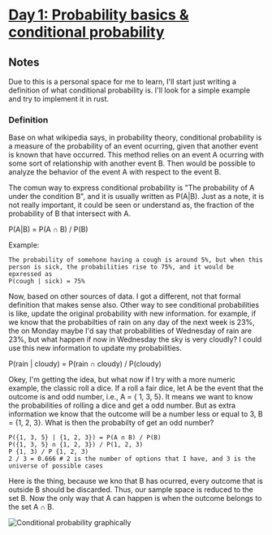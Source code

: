 # [Day 1: Probability basics & conditional probability]({"attribution":{"attributableIndex":"0-4"}})  

## Notes

Due to this is a personal space for me to learn, I'll start just writing a definition of what conditional probability is. I'll look for a simple example and try to implement it in rust.

### Definition

Base on what wikipedia says, in probability theory, conditional probability is a measure of the probability of an event ocurring, given that another event
is known that have occurred. This method relies on an event A ocurring with some sort of relationship with another event B. Then would be possible to analyze
the behavior of the event A with respect to the event B.

The comun way to express conditional probability is "The probability of A under the condition B", and it is usually written as P(A|B). Just as a note, it
is not really important, it could be seen or understand as, the fraction of the probability of B that intersect with A. 

P(A|B) = P(A ∩ B) / P(B)

Example:

```
The probability of somehone having a cough is around 5%, but when this person is sick, the probabilities rise to 75%, and it would be epxressed as
P(cough | sick) = 75%
```
Now, based on other sources of data. I got a different, not that formal definition that makes sense also. Other way to see conditional probabilities
is like, update the original probability with new information. for example, if we know that the probabilties of rain on any day of the next week is 23%,
the on Monday maybe I'd say that probabilities of Wednesday of rain are 23%, but what happen if now in Wednesday the sky is very cloudly? I could 
use this new information to update my probabilities. 

P(rain | cloudy) = P(rain ∩ cloudy) / P(cloudy)

Okey, I'm getting the idea, but what now if I try with a more numeric example, the classic roll a dice. If a roll a fair dice, let A be the event
that the outcome is and odd number, i.e., A = { 1, 3, 5}. It means we want to know the probabilities of rolling a dice and get a odd number. But as
extra information we know that the outcome will be a number less or equal to 3, B = {1, 2, 3}. What is then the probabilty of get an odd number?

```
P({1, 3, 5} | {1, 2, 3}) = P(A ∩ B) / P(B)
P({1, 3, 5} ∩ {1, 2, 3}) / P(1, 2, 3)
P {1, 3) / P {1, 2, 3) 
2 / 3 = 0.666 # 2 is the number of options that I have, and 3 is the universe of possible cases
```
Here is the thing, because we kno that B has ocurred, every outcome that is outside B should be discarded.
Thus, our sample space is reduced to the set B. Now the only way that A can happen is when the outcome 
belongs to the set A ∩ B.

![Conditional probability graphically](https://www.probabilitycourse.com/images/chapter1/conditional_b.png)
